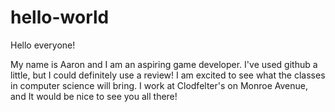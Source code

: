 # hello-world

Hello everyone!

My name is Aaron and I am an aspiring game developer. I've used github a little, but I could definitely use a review! I am excited to see what the classes in computer science will bring. I work at Clodfelter's on Monroe Avenue, and It would be nice to see you all there!
